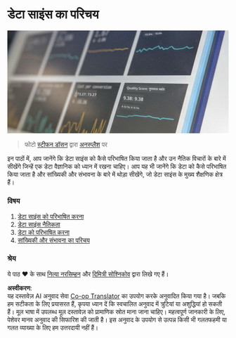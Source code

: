 <!--
CO_OP_TRANSLATOR_METADATA:
{
  "original_hash": "696a8474a01054281704cbfb09148949",
  "translation_date": "2025-08-24T21:15:27+00:00",
  "source_file": "1-Introduction/README.md",
  "language_code": "hi"
}
-->
# डेटा साइंस का परिचय

![डेटा इन एक्शन](../../../translated_images/data.48e22bb7617d8d92188afbc4c48effb920ba79f5cebdc0652cd9f34bbbd90c18.hi.jpg)
> फोटो <a href="https://unsplash.com/@dawson2406?utm_source=unsplash&utm_medium=referral&utm_content=creditCopyText">स्टीफन डॉसन</a> द्वारा <a href="https://unsplash.com/s/photos/data?utm_source=unsplash&utm_medium=referral&utm_content=creditCopyText">अनस्प्लैश</a> पर

इन पाठों में, आप जानेंगे कि डेटा साइंस को कैसे परिभाषित किया जाता है और उन नैतिक विचारों के बारे में सीखेंगे जिन्हें एक डेटा वैज्ञानिक को ध्यान में रखना चाहिए। आप यह भी जानेंगे कि डेटा को कैसे परिभाषित किया जाता है और सांख्यिकी और संभावना के बारे में थोड़ा सीखेंगे, जो डेटा साइंस के मुख्य शैक्षणिक क्षेत्र हैं।

### विषय

1. [डेटा साइंस को परिभाषित करना](01-defining-data-science/README.md)
2. [डेटा साइंस नैतिकता](02-ethics/README.md)
3. [डेटा को परिभाषित करना](03-defining-data/README.md)
4. [सांख्यिकी और संभावना का परिचय](04-stats-and-probability/README.md)

### श्रेय

ये पाठ ❤️ के साथ [नित्या नरसिम्हन](https://twitter.com/nitya) और [दिमित्री सोश्निकोव](https://twitter.com/shwars) द्वारा लिखे गए हैं।

**अस्वीकरण**:  
यह दस्तावेज़ AI अनुवाद सेवा [Co-op Translator](https://github.com/Azure/co-op-translator) का उपयोग करके अनुवादित किया गया है। जबकि हम सटीकता के लिए प्रयासरत हैं, कृपया ध्यान दें कि स्वचालित अनुवाद में त्रुटियां या अशुद्धियां हो सकती हैं। मूल भाषा में उपलब्ध मूल दस्तावेज़ को प्रामाणिक स्रोत माना जाना चाहिए। महत्वपूर्ण जानकारी के लिए, पेशेवर मानव अनुवाद की सिफारिश की जाती है। इस अनुवाद के उपयोग से उत्पन्न किसी भी गलतफहमी या गलत व्याख्या के लिए हम उत्तरदायी नहीं हैं।